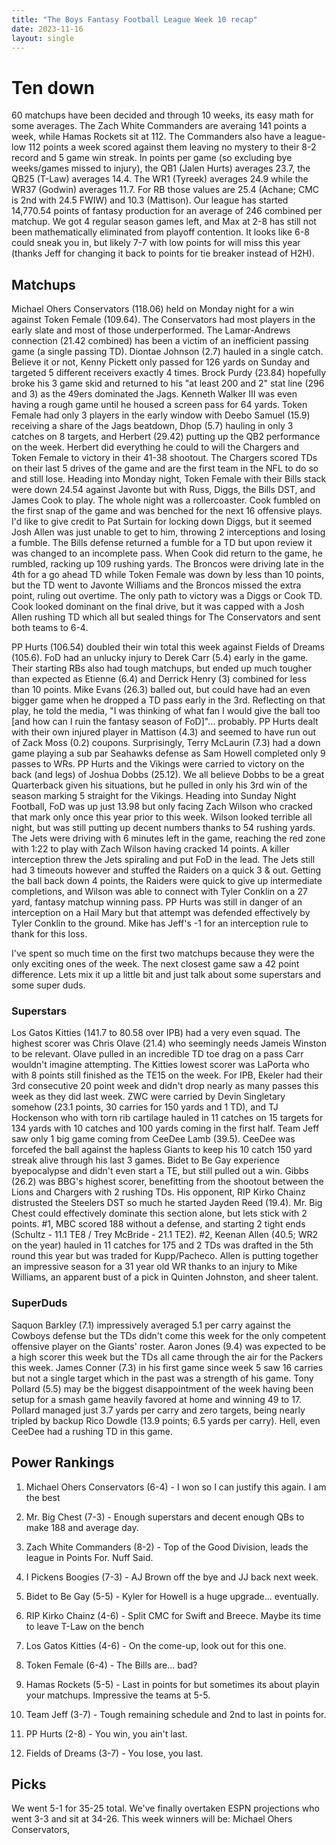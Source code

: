 ```yaml
---
title: "The Boys Fantasy Football League Week 10 recap"
date: 2023-11-16
layout: single
---
```


# Ten down

60 matchups have been decided and through 10 weeks, its easy math for some averages. The Zach White Commanders are averaing 141 points a week, while Hamas Rockets sit at 112. The Commanders also have a league-low 112 points a week scored against them leaving no mystery to their 8-2 record and 5 game win streak. In points per game (so excluding bye weeks/games missed to injury), the QB1 (Jalen Hurts) averages 23.7, the QB25 (T-Law) averages 14.4. The WR1 (Tyreek) averages 24.9 while the WR37 (Godwin) averages 11.7. For RB those values are 25.4 (Achane; CMC is 2nd with 24.5 FWIW) and 10.3 (Mattison). Our league has started 14,770.54 points of fantasy production for an average of 246 combined per matchup. We got 4 regular season games left, and Max at 2-8 has still not been mathematically eliminated from playoff contention. It looks like 6-8 could sneak you in, but likely 7-7 with low points for will miss this year (thanks Jeff for changing it back to points for tie breaker instead of H2H).


## Matchups

Michael Ohers Conservators (118.06) held on Monday night for a win against Token Female (109.64). The Conservators had most players in the early slate and most of those underperformed. The Lamar-Andrews connection (21.42 combined) has been a victim of an inefficient passing game (a single passing TD). Diontae Johnson (2.7) hauled in a single catch. Believe it or not, Kenny Pickett only passed for 126 yards on Sunday and targeted 5 different receivers exactly 4 times. Brock Purdy (23.84) hopefully broke his 3 game skid and returned to his "at least 200 and 2" stat line (296 and 3) as the 49ers dominated the Jags. Kenneth Walker III was even having a rough game until he housed a screen pass for 64 yards. Token Female had only 3 players in the early window with Deebo Samuel (15.9) receiving a share of the Jags beatdown, Dhop (5.7) hauling in only 3 catches on 8 targets, and Herbert (29.42) putting up the QB2 performance on the week. Herbert did everything he could to will the Chargers and Token Female to victory in their 41-38 shootout. The Chargers scored TDs on their last 5 drives of the game and are the first team in the NFL to do so and still lose. Heading into Monday night, Token Female with their Bills stack were down 24.54 against Javonte but with Russ, Diggs, the Bills DST, and James Cook to play. The whole night was a rollercoaster. Cook fumbled on the first snap of the game and was benched for the next 16 offensive plays. I'd like to give credit to Pat Surtain for locking down Diggs, but it seemed Josh Allen was just unable to get to him, throwing 2 interceptions and losing a fumble. The Bills defense returned a fumble for a TD but upon review it was changed to an incomplete pass. When Cook did return to the game, he rumbled, racking up 109 rushing yards. The Broncos were driving late in the 4th for a go ahead TD while Token Female was down by less than 10 points, but the TD went to Javonte Williams and the Broncos missed the extra point, ruling out overtime. The only path to victory was a Diggs or Cook TD. Cook looked dominant on the final drive, but it was capped with a Josh Allen rushing TD which all but sealed things for The Conservators and sent both teams to 6-4.

PP Hurts (106.54) doubled their win total this week against Fields of Dreams (105.6). FoD had an unlucky injury to Derek Carr (5.4) early in the game. Their starting RBs also had tough matchups, but ended up much tougher than expected as Etienne (6.4) and Derrick Henry (3) combined for less than 10 points. Mike Evans (26.3) balled out, but could have had an even bigger game when he dropped a TD pass early in the 3rd. Reflecting on that play, he told the media, "I was thinking of what fan I would give the ball too [and how can I ruin the fantasy season of FoD]"... probably. PP Hurts dealt with their own injured player in Mattison (4.3) and seemed to have run out of Zack Moss (0.2) coupons. Surprisingly, Terry McLaurin (7.3) had a down game playing a sub par Seahawks defense as Sam Howell completed only 9 passes to WRs. PP Hurts and the Vikings were carried to victory on the back (and legs) of Joshua Dobbs (25.12). We all believe Dobbs to be a great Quarterback given his situations, but he pulled in only his 3rd win of the season marking 5 straight for the Vikings. Heading into Sunday Night Football, FoD was up just 13.98 but only facing Zach Wilson who cracked that mark only once this year prior to this week. Wilson looked terrible all night, but was still putting up decent numbers thanks to 54 rushing yards. The Jets were driving with 6 minutes left in the game, reaching the red zone with 1:22 to play with Zach Wilson having cracked 14 points. A killer interception threw the Jets spiraling and put FoD in the lead. The Jets still had 3 timeouts however and stuffed the Raiders on a quick 3 & out. Getting the ball back down 4 points, the Raiders were quick to give up intermediate completions, and Wilson was able to connect with Tyler Conklin on a 27 yard, fantasy matchup winning pass. PP Hurts was still in danger of an interception on a Hail Mary but that attempt was defended effectively by Tyler Conklin to the ground. Mike has Jeff's -1 for an interception rule to thank for this loss.

I've spent so much time on the first two matchups because they were the only exciting ones of the week. The next closest game saw a 42 point difference. Lets mix it up a little bit and just talk about some superstars and some super duds.

### Superstars
Los Gatos Kitties (141.7 to 80.58 over IPB) had a very even squad. The highest scorer was Chris Olave (21.4) who seemingly needs Jameis Winston to be relevant. Olave pulled in an incredible TD toe drag on a pass Carr wouldn't imagine attempting. The Kitties lowest scorer was LaPorta who with 8 points still finished as the TE15 on the week. For IPB, Ekeler had their 3rd consecutive 20 point week and didn't drop nearly as many passes this week as they did last week. ZWC were carried by Devin Singletary somehow (23.1 points, 30 carries for 150 yards and 1 TD), and TJ Hockenson who with torn rib cartilage hauled in 11 catches on 15 targets for 134 yards with 10 catches and 100 yards coming in the first half. Team Jeff saw only 1 big game coming from CeeDee Lamb (39.5). CeeDee was forcefed the ball against the hapless Giants to keep his 10 catch 150 yard streak alive through his last 3 games. Bidet to Be Gay experience byepocalypse and didn't even start a TE, but still pulled out a win. Gibbs (26.2) was BBG's highest scorer, benefitting from the shootout between the Lions and Chargers with 2 rushing TDs. His opponent, RIP Kirko Chainz distrusted the Steelers DST so much he started Jayden Reed (19.4). Mr. Big Chest could effectively dominate this section alone, but lets stick with 2 points. #1, MBC scored 188 without a defense, and starting 2 tight ends (Schultz - 11.1 TE8 / Trey McBride - 21.1 TE2). #2, Keenan Allen (40.5; WR2 on the year) hauled in 11 catches for 175 and 2 TDs was drafted in the 5th round this year but was traded for Kupp/Pacheco. Allen is putting together an impressive season for a 31 year old WR thanks to an injury to Mike Williams, an apparent bust of a pick in Quinten Johnston, and sheer talent.

### SuperDuds
Saquon Barkley (7.1) impressively averaged 5.1 per carry against the Cowboys defense but the TDs didn't come this week for the only competent offensive player on the Giants' roster. Aaron Jones (9.4) was expected to be a high scorer this week but the TDs all came through the air for the Packers this week. James Conner (7.3) in his first game since week 5 saw 16 carries but not a single target which in the past was a strength of his game. Tony Pollard (5.5) may be the biggest disappointment of the week having been setup for a smash game heavily favored at home and winning 49 to 17. Pollard managed just 3.7 yards per carry and zero targets, being nearly tripled by backup Rico Dowdle (13.9 points; 6.5 yards per carry). Hell, even CeeDee had a rushing TD in this game. 

## Power Rankings

1. Michael Ohers Conservators (6-4) - I won so I can justify this again. I am the best

2. Mr. Big Chest (7-3) - Enough superstars and decent enough QBs to make 188 and average day.

3.  Zach White Commanders (8-2) - Top of the Good Division, leads the league in Points For. Nuff Said.

4.  I Pickens Boogies (7-3) - AJ Brown off the bye and JJ back next week.

5.  Bidet to Be Gay (5-5) - Kyler for Howell is a huge upgrade... eventually.

6. RIP Kirko Chainz (4-6) - Split CMC for Swift and Breece. Maybe its time to leave T-Law on the bench

7.  Los Gatos Kitties (4-6) - On the come-up, look out for this one. 

8.  Token Female (6-4) - The Bills are... bad?

9.  Hamas Rockets (5-5) - Last in points for but sometimes its about playin your matchups. Impressive the teams at 5-5.

10.  Team Jeff (3-7) - Tough remaining schedule and 2nd to last in points for.

11.  PP Hurts (2-8) - You win, you ain't last.

12.  Fields of Dreams (3-7) - You lose, you last.

## Picks

We went 5-1 for 35-25 total. We've finally overtaken ESPN projections who went 3-3 and sit at 34-26. This week winners will be: Michael Ohers Conservators, 





